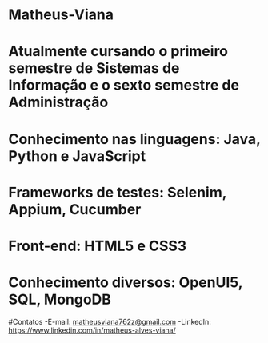 # Matheus-Viana
# Atualmente cursando o primeiro semestre de Sistemas de Informação e o sexto semestre de Administração
# Conhecimento nas linguagens: Java, Python e JavaScript
# Frameworks de testes: Selenim, Appium, Cucumber
# Front-end: HTML5 e CSS3
# Conhecimento diversos: OpenUI5, SQL, MongoDB


#Contatos
-E-mail: matheusviana762z@gmail.com
-LinkedIn: https://www.linkedin.com/in/matheus-alves-viana/
